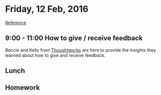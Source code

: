 Friday, 12 Feb, 2016
====================

[Reference](https://github.com/CodePlatoon/curriculum#week-2)

9:00 - 11:00 How to give / receive feedback
-------------------------------------------

Beccie and Kelly from [Thoughtworks](https://www.thoughtworks.com/)
are here to provide the insights they learned about how to give
and receive feedback.

Lunch
-----


Homework
--------
